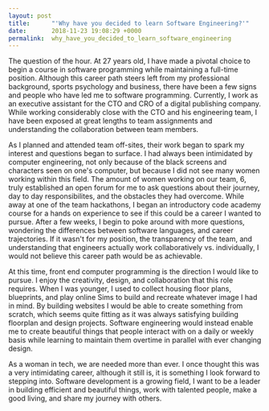 ```yaml
---
layout: post
title:      "'Why have you decided to learn Software Engineering?'"
date:       2018-11-23 19:08:29 +0000
permalink:  why_have_you_decided_to_learn_software_engineering
---
```




The question of the hour.  At 27 years old, I have made a pivotal choice to begin a course in software programming while maintaining a full-time position.  Although this career path steers left from my professional background, sports psychology and business, there have been a few signs and people who have led me to software programming.  Currently, I work as an executive assistant for the CTO and CRO of a digital publishing company.  While working considerably close with the CTO and his engineering team, I have been exposed at great lengths to team assignments and understanding the collaboration between team members. 

As I planned and attended team off-sites, their work began to spark my interest and questions began to surface.  I had always been intimidated by computer engineering, not only because of the black screens and characters seen on one's computer, but because I did not see many women working within this field.  The amount of women working on our team, 6, truly established an open forum for me to ask questions about their journey, day to day responsibilites,  and the obstacles they had overcome.  While away at one of the team hackathons, I began an introductory code academy course for a hands on experience to see if this could be a career I wanted to pursue.  After a few weeks, I begin to poke around with more questions, wondering the differences between software languages, and career trajectories.  If it wasn't for my position, the transparency of the team, and understanding that engineers actually work collaboratively vs. individually, I would not believe this career path would be as achievable. 

At this time, front end computer programming is the direction I would like to pursue.  I enjoy the creativity, design, and collaboration that this role requires.  When I was younger, I used to collect housing floor plans, blueprints, and play online Sims to build and recreate whatever image I had in mind.  By building websites I would be able to create something from scratch, which seems quite fitting as it was always satisfying building floorplan and design projects. 
Software engineering would instead enable me to create beautiful things that people interact with on a daily or weekly basis while learning to maintain them overtime in parallel with ever changing design. 

As a woman in tech, we are needed more than ever.  I once thought this was a very intimidating career, although it still is, it is something I look forward to stepping into.  Software development is a growing field, I want to be a leader in building efficient and beautiful things, work with talented people, make a good living, and share my journey with others. 


